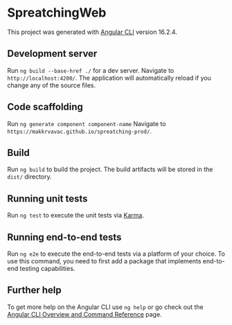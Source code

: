 # SpreatchingWeb

This project was generated with [Angular CLI](https://github.com/angular/angular-cli) version 16.2.4.

## Development server

Run `ng build --base-href ./` for a dev server. Navigate to `http://localhost:4200/`. The application will automatically reload if you change any of the source files.

## Code scaffolding

Run `ng generate component component-name` Navigate to `https://makkrvavac.github.io/spreatching-prod/`.

## Build

Run `ng build` to build the project. The build artifacts will be stored in the `dist/` directory.

## Running unit tests

Run `ng test` to execute the unit tests via [Karma](https://karma-runner.github.io).

## Running end-to-end tests

Run `ng e2e` to execute the end-to-end tests via a platform of your choice. To use this command, you need to first add a package that implements end-to-end testing capabilities.

## Further help

To get more help on the Angular CLI use `ng help` or go check out the [Angular CLI Overview and Command Reference](https://angular.io/cli) page.
